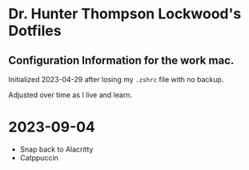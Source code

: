 # Dr. Hunter Thompson Lockwood's Dotfiles
## Configuration Information for the work mac.

Initialized 2023-04-29 after losing my `.zshrc` file with no backup.

Adjusted over time as I live and learn.

# 2023-09-04
- Snap back to Alacritty
- Catppuccin
